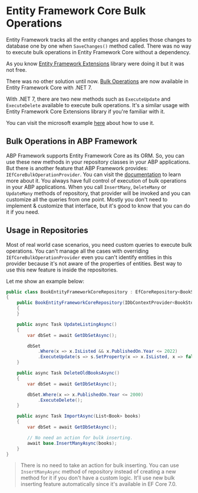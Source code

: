 # Entity Framework Core Bulk Operations
Entity Framework tracks all the entity changes and applies those changes to database one by one when `SaveChanges()` method called. There was no way to execute bulk operations in Entity Framework Core without a dependency. 

As you know [Entity Framework Extensions](https://entityframework-extensions.net/bulk-savechanges) library were doing it but it was not free.

There was no other solution until now. [Bulk Operations](https://learn.microsoft.com/en-us/ef/core/what-is-new/ef-core-7.0/whatsnew#executeupdate-and-executedelete-bulk-updates) are now available in Entity Framework Core with .NET 7.

With .NET 7, there are two new methods such as `ExecuteUpdate` and `ExecuteDelete` available to execute bulk operations. It's a similar usage with Entity Framework Core Extensions library if you're familiar with it.

You can visit the microsoft example [here](https://docs.microsoft.com/en-us/ef/core/what-is-new/ef-core-7.0/whatsnew#executeupdate-and-executedelete-bulk-updates) about how to use it.


## Bulk Operations in ABP Framework

ABP Framework supports Entity Framework Core as its ORM. So, you can use these new methods in your repository classes in your ABP applications. But there is another feature that ABP Framework provides: `IEfCoreBulkOperationProvider`. You can visit the [documentation](https://docs.abp.io/en/abp/latest/Entity-Framework-Core#customize-bulk-operations) to learn more about it. You always have full control of execution of bulk operations in your ABP applications. When you call `InsertMany`, `DeleteMany` or `UpdateMany` methods of repository, that provider will be invoked and you can customize all the queries from one point. Mostly you don't need to implement & customize that interface, but it's good to know that you can do it if you need. 

## Usage in Repositories

Most of real world case scenarios, you need custom queries to execute bulk operations. You can't manage all the cases with overriding `IEfCoreBulkOperationProvider` even you can't identify entities in this provider because it's not aware of the properties of entities. Best way to use this new feature is inside the repositories.

Let me show an example below:

```csharp
public class BookEntityFrameworkCoreRepository : EfCoreRepository<BookStoreDbContext, Book, Guid>, IBookRepository
{
    public BookEntityFrameworkCoreRepository(IDbContextProvider<BookStoreDbContext> dbContextProvider) : base(dbContextProvider)
    {
    }

    public async Task UpdateListingAsync()
    {
        var dbSet = await GetDbSetAsync();

        dbSet
            .Where(x => x.IsListed && x.PublishedOn.Year <= 2022)
            .ExecuteUpdate(s => s.SetProperty(x => x.IsListed, x => false));
    }

    public async Task DeleteOldBooksAsync()
    {
        var dbSet = await GetDbSetAsync();

        dbSet.Where(x => x.PublishedOn.Year <= 2000)
            .ExecuteDelete();
    }

    public async Task ImportAsync(List<Book> books)
    {
        var dbSet = await GetDbSetAsync();

        // No need an action for bulk inserting.
        await base.InsertManyAsync(books); 
    }
}
```

> There is no need to take an action for bulk inserting. You can use `InsertManyAsync` method of repository instead of creating a new method for it if you don't have a custom logic. It'll use new bulk inserting feature automatically since it's available in EF Core 7.0.